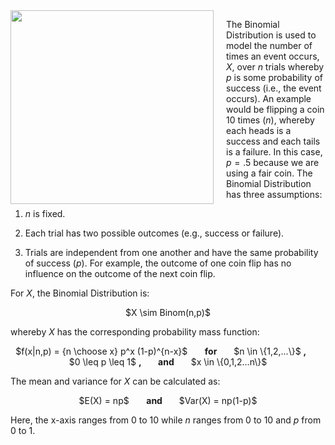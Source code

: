 <img src="http://winetastingguy.com/wp-content/uploads/2008/08/coin-flip.jpg" width="325" height="310" align="left" style="margin-right: 20px;"> 

The Binomial Distribution is used to model the number of times an event occurs, $X$, over $n$ trials whereby $p$ is some probability of success (i.e., the event occurs). An example would be flipping a coin 10 times ($n$), whereby each heads is a success and each tails is a failure. In this case, $p=.5$ because we are using a fair coin. The Binomial Distribution has three assumptions:

1) $n$ is fixed.

2) Each trial has two possible outcomes (e.g., success or failure).

3) Trials are independent from one another and have the same probability of success ($p$). For example, the outcome of one coin flip has no influence on the outcome of the next coin flip.

For $X$, the Binomial Distribution is:

<center> $X \sim Binom(n,p)$</center>

whereby $X$ has the corresponding probability mass function:

<center>$f(x|n,p) = {n \choose x} p^x (1-p)^{n-x}$ &nbsp;&nbsp;&nbsp;&nbsp;&nbsp; <b> for </b> &nbsp;&nbsp;&nbsp;&nbsp;&nbsp; $n \in \{1,2,...\}$ <b>, </b> &nbsp;&nbsp;&nbsp;&nbsp;&nbsp; $0 \leq p \leq 1$ <b>, </b> &nbsp;&nbsp;&nbsp;&nbsp;&nbsp; <b> and </b> &nbsp;&nbsp;&nbsp;&nbsp;&nbsp; $x \in \{0,1,2...n\}$ </center>

The mean and variance for $X$ can be calculated as:

<center> $E(X) = np$ &nbsp;&nbsp;&nbsp;&nbsp;&nbsp; <b> and </b> &nbsp;&nbsp;&nbsp;&nbsp;&nbsp; $Var(X) = np(1-p)$ </center>

Here, the x-axis ranges from 0 to 10 while $n$ ranges from 0 to 10 and $p$ from 0 to 1.

